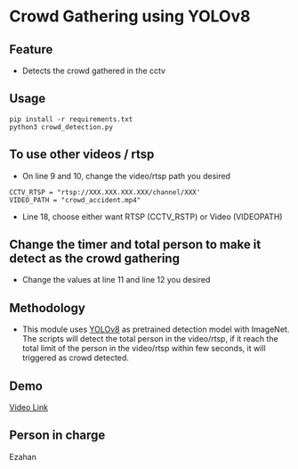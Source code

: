 # Crowd Gathering using YOLOv8

## Feature
- Detects the crowd gathered in the cctv

## Usage 
```
pip install -r requirements.txt
python3 crowd_detection.py
```

## To use other videos / rtsp
- On line 9 and 10, change the video/rtsp path you desired
```
CCTV_RTSP = "rtsp://XXX.XXX.XXX.XXX/channel/XXX'
VIDEO_PATH = "crowd_accident.mp4"
```
- Line 18, choose either want RTSP (CCTV_RSTP) or Video (VIDEOPATH)

## Change the timer and total person to make it detect as the crowd gathering
- Change the values at line 11 and line 12 you desired

## Methodology
- This module uses [YOLOv8](https://docs.ultralytics.com/) as pretrained detection model with ImageNet. The scripts will detect the total person in the video/rtsp, if it reach the total limit of the person in the video/rtsp within few seconds, it will triggered as crowd detected.

## Demo
[Video Link](https://drive.google.com/file/d/1NMlTsQcTGxZBsRXhviueNd_EO7u9REmR/view?usp=drive_link)

## Person in charge
Ezahan